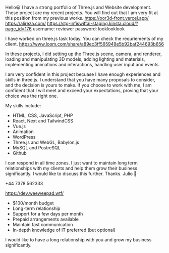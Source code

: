 Hello😀
I have a strong portfolio of Three.js and Website development.
These project are my recent projects. You will find out that I am very fit at this position from my previous works.
https://oor3d-front.vercel.app/
https://alireza.com/
https://stg-infiswiftai-staging.kinsta.cloud/?page_id=176
username: reviewer
password: looklooklook

I have worked on three.js task today. You can check the requriements of my client.
https://www.loom.com/share/a89ec3ff565949e5b92baf244693b656

In these projects, I did setting up the Three.js scene, camera, and renderer, loading and manipulating 3D models, adding lighting and materials, implementing animations and interactions, handling user input and events.

I am very confident in this project becuase I have enough experiences and skills in three.js.
I understand that you have many proposals to consider, and the decision is yours to make. If you choose to work with me, I am confident that I will meet and exceed your expectations, proving that your choice was the right one.

My skills include:
- HTML, CSS, JavaScript, PHP
- React, Next and TailwindCSS
- Vue.js
- Animation
- WordPress
- Three.js and WebGL, Babylon.js
- MySQL and PostreSQL
- Github

I can respond in all time zones. I just want to maintain long term relationships with my clients and help them grow their business significantly.
I would like to discuss this further.
Thanks.
Julio 🤝

+44 7378 562333

https://dev.weeweepad.wtf/
- $100/month budget
- Long-term relationship
- Support for a few days per month
- Prepaid arrangements available
- Maintain fast communication
- In-depth knowledge of IT preferred (but optional)

I would like to have a long relationship with you and grow my business significantly.

